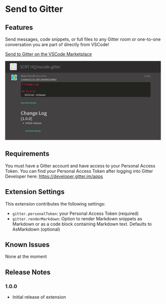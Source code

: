 # Send to Gitter

## Features

Send messages, code snippets, or full files to any Gitter room or one-to-one conversation you are part of directly from VSCode!

[Send to Gitter on the VSCode Marketplace](https://marketplace.visualstudio.com/items?itemName=scrthq.vscode-gitter)

![Examples](/examples.png)


## Requirements

You must have a Gitter account and have access to your Personal Access Token. You can find your Personal Access Token after logging into Gitter Developer here: https://developer.gitter.im/apps

## Extension Settings

This extension contributes the following settings:

* `gitter.personalToken`: your Personal Access Token (required)
* `gitter.renderMarkdown`: Option to render Markdown snippets as Markdown or as a code block containing Markdown text. Defaults to AsMarkdown (optional)

## Known Issues

None at the moment

## Release Notes

### 1.0.0

- Initial release of extension